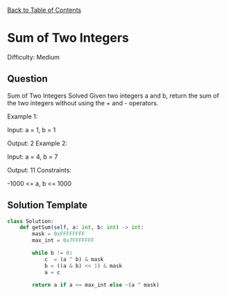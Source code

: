 [Back to Table of Contents](../README.md)

# Sum of Two Integers
Difficulty: Medium

## Question
Sum of Two Integers
Solved 
Given two integers a and b, return the sum of the two integers without using the + and - operators.

Example 1:

Input: a = 1, b = 1

Output: 2
Example 2:

Input: a = 4, b = 7

Output: 11
Constraints:

-1000 <= a, b <= 1000

## Solution Template
```python
class Solution:
    def getSum(self, a: int, b: int) -> int:
        mask = 0xFFFFFFFF
        max_int = 0x7FFFFFFF

        while b != 0:
            c  = (a ^ b) & mask
            b = ((a & b) << 1) & mask
            a = c
        
        return a if a <= max_int else ~(a ^ mask)
        
```
